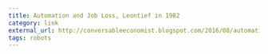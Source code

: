 ```yaml
---
title: Automation and Job Loss, Leontief in 1982
category: link
external_url: http://conversableeconomist.blogspot.com/2016/08/automation-and-job-loss-leontief-in-1982.html?m=1
tags: robots
---
```

